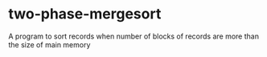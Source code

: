 # two-phase-mergesort
A program to sort records when number of blocks of records are more than the size of main memory
